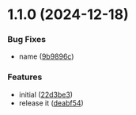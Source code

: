 

# 1.1.0 (2024-12-18)


### Bug Fixes

* name ([9b9896c](https://github.com/your-username/vue-retro-grid/commit/9b9896cb5db4485ccbafff7979a0071db228fa94))


### Features

* initial ([22d3be3](https://github.com/your-username/vue-retro-grid/commit/22d3be3fd61e312fd6119c66850db42d93d649b8))
* release it ([deabf54](https://github.com/your-username/vue-retro-grid/commit/deabf54fdae89bf4ed85249402e2514fbecb92a9))
